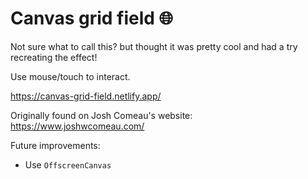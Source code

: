 # Canvas grid field 🌐

Not sure what to call this? but thought it was pretty cool and had a try recreating the effect!

Use mouse/touch to interact.

https://canvas-grid-field.netlify.app/

Originally found on Josh Comeau's website: https://www.joshwcomeau.com/

Future improvements:

-   Use `OffscreenCanvas`
